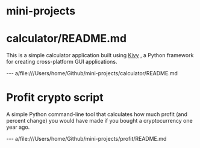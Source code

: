 # mini-projects


# calculator/README.md
This is a simple calculator application built using [Kivy](https://kivy.org/)
, a Python framework for creating cross-platform GUI applications.

--- a/file:///Users/home/Github/mini-projects/calculator/README.md


# Profit crypto script
A simple Python command-line tool that calculates how much profit
(and percent change) you would have made if you bought a cryptocurrency one year ago.

--- a/file:///Users/home/Github/mini-projects/profit/README.md
